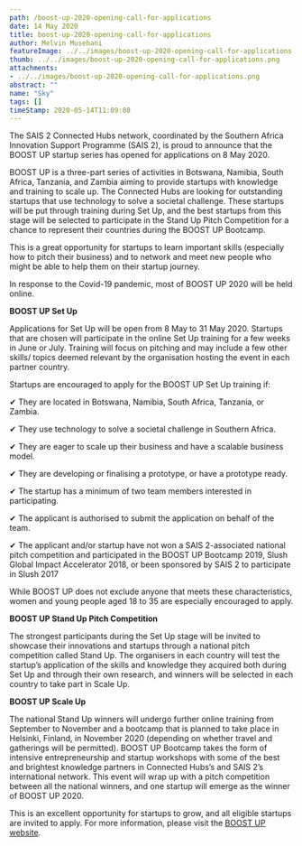 ```yaml
---
path: /boost-up-2020-opening-call-for-applications
date: 14 May 2020
title: boost-up-2020-opening-call-for-applications
author: Melvin Musehani
featureImage: ../../images/boost-up-2020-opening-call-for-applications.png
thumb: ../../images/boost-up-2020-opening-call-for-applications.png
attachments: 
- ../../images/boost-up-2020-opening-call-for-applications.png
abstract: ""
name: "Sky"
tags: []
timeStamp: 2020-05-14T11:09:08
---
```


The SAIS 2 Connected Hubs network, coordinated by the Southern Africa Innovation Support Programme (SAIS 2), is proud to announce that the BOOST UP startup series has opened for applications on 8 May 2020. 

BOOST UP is a three-part series of activities in Botswana, Namibia, South Africa, Tanzania, and Zambia aiming to provide startups with knowledge and training to scale up. The Connected Hubs are looking for outstanding startups that use technology to solve a societal challenge. These startups will be put through training during Set Up, and the best startups from this stage will be selected to participate in the Stand Up Pitch Competition for a chance to represent their countries during the BOOST UP Bootcamp.

This is a great opportunity for startups to learn important skills (especially how to pitch their business) and to network and meet new people who might be able to help them on their startup journey. 

In response to the Covid-19 pandemic, most of BOOST UP 2020 will be held online. 

**BOOST UP Set Up**

Applications for Set Up will be open from 8 May to 31 May 2020. Startups that are chosen will participate in the online Set Up training for a few weeks in June or July. Training will focus on pitching and may include a few other skills&#x2F; topics deemed relevant by the organisation hosting the event in each partner country. 

Startups are encouraged to apply for the BOOST UP Set Up training if:

✔ They are located in Botswana, Namibia, South Africa, Tanzania, or Zambia.

✔ They use technology to solve a societal challenge in Southern Africa.

✔ They are eager to scale up their business and have a scalable business model.

✔ They are developing or finalising a prototype, or have a prototype ready.

✔ The startup has a minimum of two team members interested in participating.

✔ The applicant is authorised to submit the application on behalf of the team.

✔ The applicant and&#x2F;or startup have not won a SAIS 2-associated national pitch competition and participated in the BOOST UP Bootcamp 2019, Slush Global Impact Accelerator 2018, or been sponsored by SAIS 2 to participate in Slush 2017

While BOOST UP does not exclude anyone that meets these characteristics, women and young people aged 18 to 35 are especially encouraged to apply. 

**BOOST UP Stand Up Pitch Competition**

The strongest participants during the Set Up stage will be invited to showcase their innovations and startups through a national pitch competition called Stand Up. The organisers in each country will test the startup’s application of the skills and knowledge they acquired both during Set Up and through their own research, and winners will be selected in each country to take part in Scale Up.

**BOOST UP Scale Up**

The national Stand Up winners will undergo further online training from September to November and a bootcamp that is planned to take place in Helsinki, Finland, in November 2020 (depending on whether travel and gatherings will be permitted). BOOST UP Bootcamp takes the form of intensive entrepreneurship and startup workshops with some of the best and brightest knowledge partners in Connected Hubs’s and SAIS 2’s international network. This event will wrap up with a pitch competition between all the national winners, and one startup will emerge as the winner of BOOST UP 2020.

This is an excellent opportunity for startups to grow, and all eligible startups are invited to apply. For more information, please visit the [BOOST UP website](https:&#x2F;&#x2F;www.saisprogramme.org&#x2F;connectedhubs&#x2F;boostup).


